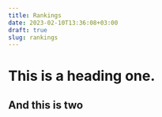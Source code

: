 ```yaml
---
title: Rankings
date: 2023-02-10T13:36:08+03:00
draft: true
slug: rankings
---
```

# This is a heading one.
## And this is two
